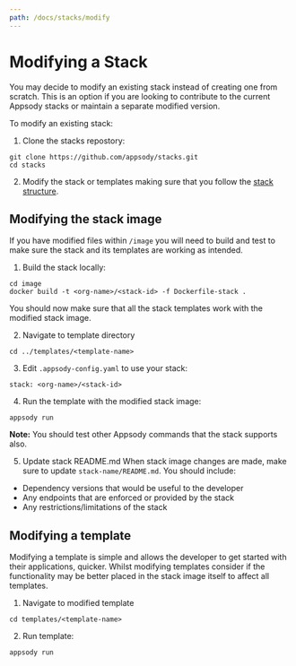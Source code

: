 ```yaml
---
path: /docs/stacks/modify
---
```


# Modifying a Stack

You may decide to modify an existing stack instead of creating one from scratch. This is an option if you are looking to contribute to the current Appsody stacks or maintain a separate modified version.

To modify an existing stack:

1. Clone the stacks repostory:
```
git clone https://github.com/appsody/stacks.git
cd stacks
```

2. Modify the stack or templates making sure that you follow the [stack structure](/docs/stacks/stack-structure).

## Modifying the stack image

If you have modified files within `/image` you will need to build and test to make sure the stack and its templates are working as intended.

1. Build the stack locally:
```
cd image
docker build -t <org-name>/<stack-id> -f Dockerfile-stack .
```

You should now make sure that all the stack templates work with the modified stack image.

2. Navigate to template directory
```
cd ../templates/<template-name>
```

3. Edit `.appsody-config.yaml` to use your stack:
```
stack: <org-name>/<stack-id>
```

4. Run the template with the modified stack image:
```
appsody run 
``` 

**Note:** You should test other Appsody commands that the stack supports also.

5. Update stack README.md
When stack image changes are made, make sure to update `stack-name/README.md`. 
You should include:
* Dependency versions that would be useful to the developer
* Any endpoints that are enforced or provided by the stack
* Any restrictions/limitations of the stack

## Modifying a template
Modifying a template is simple and allows the developer to get started with their applications, quicker. Whilst modifying templates consider if the functionality may be better placed in the stack image itself to affect all templates.

1. Navigate to modified template
```
cd templates/<template-name>
```

2. Run template:
```
appsody run
```

